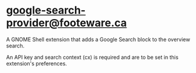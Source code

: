 # google-search-provider@footeware.ca

A GNOME Shell extension that adds a Google Search block to the overview search.

An API key and search context (cx) is required and are to be set in this extension's preferences.
